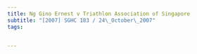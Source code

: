 ```yaml
---
title: Ng Gino Ernest v Triathlon Association of Singapore 
subtitle: "[2007] SGHC 183 / 24\_October\_2007"
tags:


---
```



